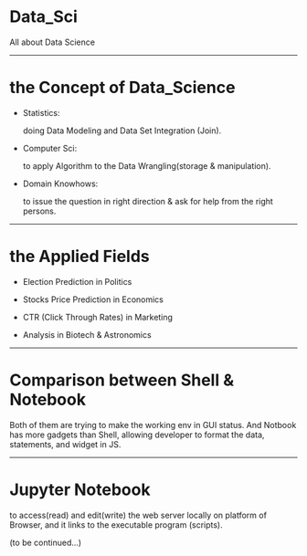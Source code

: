 # Data_Sci 

All about Data Science

-------------------------------------------------------------------------------------

# the Concept of Data_Science 

* Statistics: 

    doing Data Modeling and Data Set Integration (Join).

* Computer Sci: 
  
    to apply Algorithm to the Data Wrangling(storage & manipulation).

* Domain Knowhows: 

    to issue the question in right direction & ask for help from the right persons.

-------------------------------------------------------------------------------------

# the Applied Fields

* Election Prediction in Politics

* Stocks Price Prediction in Economics

* CTR (Click Through Rates) in Marketing

* Analysis in Biotech & Astronomics


------------------------------------------------------------------------------------

# Comparison between Shell & Notebook

Both of them are trying to make the working env in GUI status. And Notbook has more gadgets 
than Shell, allowing developer to format the data, statements, and widget in JS.

------------------------------------------------------------------------------------
# Jupyter Notebook

  to access(read) and edit(write) the web server locally on platform of Browser, and it links to the executable program (scripts).

(to be continued...)
